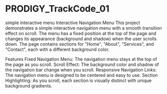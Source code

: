 # PRODIGY_TrackCode_01

simple interactive menu
Interactive Navigation Menu
This project demonstrates a simple interactive navigation menu with a smooth transition effect on scroll. The menu has a fixed position at the top of the page and changes its appearance (background and shadow) when the user scrolls down. The page contains sections for "Home", "About", "Services", and "Contact", each with a different background color.

Features
Fixed Navigation Menu: The navigation menu stays at the top of the page as you scroll.
Scroll Effect: The background color and shadow of the navigation bar change when you scroll.
Responsive Navigation Links: The navigation menu is designed to be centered and easy to use.
Section Highlighting: As you scroll, each section is visually distinct with unique background gradients.
